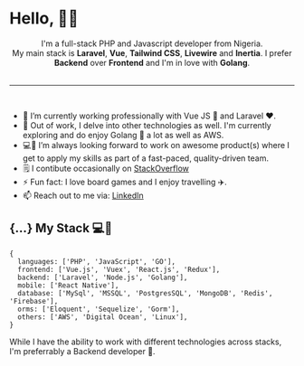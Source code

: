 <!--
**Fakorede/Fakorede** is a ✨ _special_ ✨ repository because its `README.md` (this file) appears on your GitHub profile.

-->

<!-- # Fakorede Abiola -->

<!-- [![Linkedin Badge](https://img.shields.io/badge/-abiolafakorede-blue?style=flat-square&logo=Linkedin&logoColor=white&link=https://www.linkedin.com/in/fakorede/)](https://www.linkedin.com/in/fakorede/)
[![Stackoverflow Badge](https://img.shields.io/badge/-Stackoverflow-4CA143?style=flat-square&logo=Stackoverflow&logoColor=white&link=https://stackoverflow.com/users/6883910/abiola)](https://stackoverflow.com/users/6883910/abiola) -->
<!-- [![Gmail Badge](https://img.shields.io/badge/-abiolafakorede@gmail.com-c14438?style=flat-square&logo=Gmail&logoColor=white&link=mailto:abiolafakorede@gmail.com)](mailto:abiolafakorede@gmail.com) -->

# Hello, 👋🏾

<div align="center">
  I'm a full-stack PHP and Javascript developer from Nigeria.
  <br />
  My main stack is <b>Laravel</b>, <b>Vue</b>, <b>Tailwind CSS</b>, <b>Livewire</b> and <b>Inertia</b>. I prefer <b>Backend</b> over <b>Frontend</b> and I'm in love with <b>Golang</b>.
  <br />
  <br />
</div>

<hr/>
 <br />


<!-- ## Hi 👋🏽,

I am Fakorede Abiola, a graduate of Computer Science 👨🏽‍🎓 and an experienced Fullstack Software Developer 👨🏽‍💻. -->

<!-- ![Fab](https://github.com/Fakorede/Fakorede/blob/master/fab.png "Fakorede Abiola") -->


- 🔭 I’m currently working professionally with Vue JS 💚 and Laravel ❤️.
- 🌱 Out of work, I delve into other technologies as well. I'm currently exploring and do enjoy Golang 💙 a lot as well as AWS.
- 💻👯 I’m always looking forward to work on awesome product(s) where I get to apply my skills as part of a fast-paced, quality-driven team.
- 🗒️ I contibute occasionally on [StackOverflow](https://stackoverflow.com/users/6883910/abiola)
- ⚡ Fun fact: I love board games and I enjoy travelling ✈️.
- 📫 Reach out to me via: [LinkedIn](https://www.linkedin.com/in/fakorede/)

## {...} My Stack 💻🚀

```
{
  languages: ['PHP', 'JavaScript', 'GO'],
  frontend: ['Vue.js', 'Vuex', 'React.js', 'Redux'],
  backend: ['Laravel', 'Node.js', 'Golang'],
  mobile: ['React Native'],
  database: ['MySql', 'MSSQL', 'PostgresSQL', 'MongoDB', 'Redis', 'Firebase'],
  orms: ['Eloquent', 'Sequelize', 'Gorm'],
  others: ['AWS', 'Digital Ocean', 'Linux'],
}
```

While I have the ability to work with different technologies across stacks, I'm preferrably a Backend developer 🚀.
